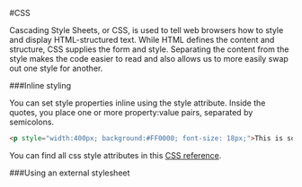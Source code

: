 #CSS

Cascading Style Sheets, or CSS, is used to tell web browsers how to style and display HTML-structured text. While HTML defines the content and structure, CSS supplies the form and style. Separating the content from the style makes the code easier to read and also allows us to more easily swap out one style for another.

###Inline styling

You can set style properties inline using the style attribute. Inside the quotes, you place one or more property:value pairs, separated by semicolons.
```html
<p style="width:400px; background:#FF0000; font-size: 18px;">This is some text.</p>
```

You can find all css style attributes in this [CSS reference](https://developer.mozilla.org/en-US/docs/Web/CSS).

###Using an external stylesheet

